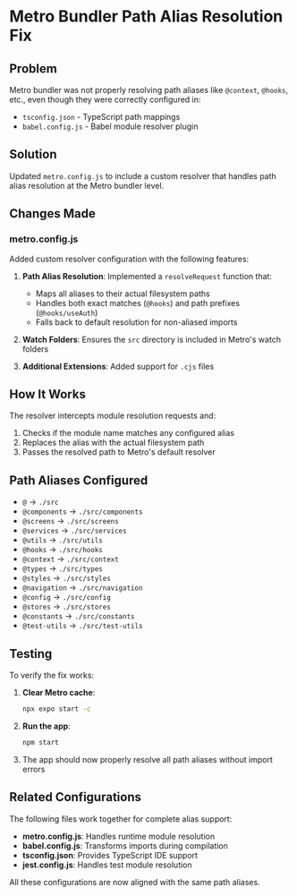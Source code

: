 # Metro Bundler Path Alias Resolution Fix

## Problem
Metro bundler was not properly resolving path aliases like `@context`, `@hooks`, etc., even though they were correctly configured in:
- `tsconfig.json` - TypeScript path mappings
- `babel.config.js` - Babel module resolver plugin

## Solution
Updated `metro.config.js` to include a custom resolver that handles path alias resolution at the Metro bundler level.

## Changes Made

### metro.config.js
Added custom resolver configuration with the following features:

1. **Path Alias Resolution**: Implemented a `resolveRequest` function that:
   - Maps all aliases to their actual filesystem paths
   - Handles both exact matches (`@hooks`) and path prefixes (`@hooks/useAuth`)
   - Falls back to default resolution for non-aliased imports

2. **Watch Folders**: Ensures the `src` directory is included in Metro's watch folders

3. **Additional Extensions**: Added support for `.cjs` files

## How It Works

The resolver intercepts module resolution requests and:
1. Checks if the module name matches any configured alias
2. Replaces the alias with the actual filesystem path
3. Passes the resolved path to Metro's default resolver

## Path Aliases Configured

- `@` → `./src`
- `@components` → `./src/components`
- `@screens` → `./src/screens`
- `@services` → `./src/services`
- `@utils` → `./src/utils`
- `@hooks` → `./src/hooks`
- `@context` → `./src/context`
- `@types` → `./src/types`
- `@styles` → `./src/styles`
- `@navigation` → `./src/navigation`
- `@config` → `./src/config`
- `@stores` → `./src/stores`
- `@constants` → `./src/constants`
- `@test-utils` → `./src/test-utils`

## Testing

To verify the fix works:

1. **Clear Metro cache**: 
   ```bash
   npx expo start -c
   ```

2. **Run the app**:
   ```bash
   npm start
   ```

3. The app should now properly resolve all path aliases without import errors

## Related Configurations

The following files work together for complete alias support:

- **metro.config.js**: Handles runtime module resolution
- **babel.config.js**: Transforms imports during compilation
- **tsconfig.json**: Provides TypeScript IDE support
- **jest.config.js**: Handles test module resolution

All these configurations are now aligned with the same path aliases.